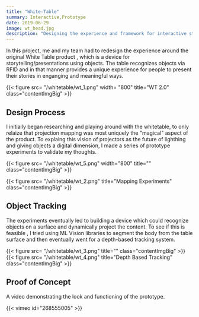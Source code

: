 ```yaml
---
title: "White-Table"
summary: Interactive,Prototype
date: 2019-06-29
image: wt_head.jpg
description: "Designing the experience and framework for interactive storytelling and presentations via objects on the White table"
---
```


In this project, me and my team had to redesign the experience around the original White Table product , which is a device for storytelling/presentations using objects. The table recognizes objects via RFID and in that manner provides a unique experience for people to present their stories in enganging and meaningful ways.

{{< figure src= "/whitetable/wt_1.png" width= "800" title="WT 2.0" class="contentImgBig" >}}

## Design Process
I initially began researching and playing around with the whitetable, to only relaize that projection mapping was most uniquely the "magical" aspect of the product. To explaing this vision of projectors as the future of lighthing and giving objects a digital dimension, I made a series of prototype experiments to validate my thoughts. 

{{< figure src= "/whitetable/wt_5.png" width="800" title="" class="contentImgBig" >}}

{{< figure src= "/whitetable/wt_2.png" title="Mapping Experiments" class="contentImgBig" >}}

## Object Tracking
The experiments eventually led to building a device which could recognize objects on a surface and dynamically project the content. To see if this is feasible , I tried using ML Vision libraries to segment the body from the table surface and then eventually went for a depth-based tracking system.

{{< figure src= "/whitetable/wt_3.png" title="" class="contentImgBig" >}}
{{< figure src= "/whitetable/wt_4.png" title="Depth Based Tracking" class="contentImgBig" >}}

## Proof of Concept 
A video demonstrating the look and functioning of the prototype.

{{< vimeo id="268555005" >}}
